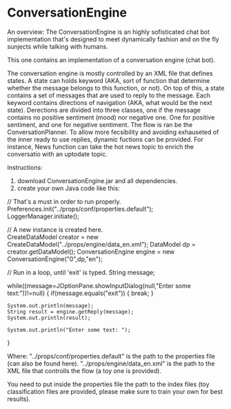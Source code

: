 # ConversationEngine

An overview:
The ConversationEngine is an highly sofisticated chat bot implementation that's designed to meet dynamically fashion and on the fly sunjects while talking with humans.

This one contains an implementation of a conversation engine (chat bot).

The conversation engine is mostly controlled by an XML file that defines states.
A state can holds keyword (AKA, sort of function that determine whether the message belongs to this function, or not). On top of this, a state contains a set of messages that are used to reply to the message.
Each keyword contains directions of navigation (AKA, what would be the next state).
Derections are divided into three classes, one if the message contains no positive sentiment (mood) nor negative one. One for positive sentiment, and one for negative sentiment.
The flow is ran be the ConversationPlanner.
To allow more fecsibility and avoiding exhauseted of the inner ready to use replies, dynamic fuctions can be provided.
For instance, News function can take the hot news topic to enrich the conversatio with an uptodate topic.


Instructions:
1. download ConversationEngine.jar and all dependencies.
2. create your own Java code like this:

// That's a must in order to run properly.
Preferences.init("../props/conf/properties.default");
LoggerManager.initiate();

// A new instance is created here.        
CreateDataModel creator = new CreateDataModel("../props/engine/data_en.xml");
DataModel dp = creator.getDataModel();
ConversationEngine engine = new ConversationEngine("0",dp,"en");

// Run in a loop, until 'exit' is typed.
String message;

while((message=JOptionPane.showInputDialog(null,"Enter some text:"))!=null)
{
    if(message.equals("exit"))
    {
        break;
    }
                
    System.out.println(message);
    String result = engine.getReply(message);
    System.out.println(result);
    
    System.out.println("Enter some text: ");
}
        
Where:
"../props/conf/properties.default" is the path to the properties file (can also be found here).
"../props/engine/data_en.xml" is the path to the XML file that controlls the flow (a toy one is provided).

You need to put inside the properties file the path to the index files (toy classification files are provided, please make sure to train your own for best results).

